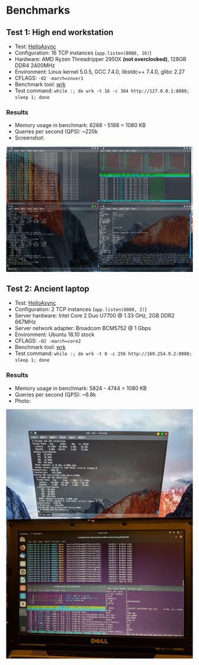 # Benchmarks

## Test 1: High end workstation
- Test: [HelloAsync](https://github.com/ReimuNotMoe/Marisa/blob/master/Source/Tests/hello_async.cpp)
- Configuration: 16 TCP instances (`app.listen(8080, 16)`)
- Hardware: AMD Ryzen Threadripper 2950X **(not overclocked)**, 128GB DDR4 2400MHz
- Environment: Linux kernel 5.0.5, GCC 7.4.0, libstdc++ 7.4.0, glibc 2.27
- CFLAGS: `-O2 -march=znver1`
- Benchmark tool: [wrk](https://github.com/wg/wrk)
- Test command: `while :; do wrk -t 16 -c 384 http://127.0.0.1:8080; sleep 1; done`

### Results
- Memory usage in benchmark: 6268 - 5188 = 1080 KB
- Queries per second (QPS): ~220k
- Screenshot:

![](https://raw.githubusercontent.com/ReimuNotMoe/ReimuNotMoe.github.io/master/images/marisa_benchmark_0.png)

## Test 2: Ancient laptop
- Test: [HelloAsync](https://github.com/ReimuNotMoe/Marisa/blob/master/Source/Tests/hello_async.cpp)
- Configuration: 2 TCP instances (`app.listen(8080, 2)`)
- Server hardware: Intel Core 2 Duo U7700 @ 1.33 GHz, 2GB DDR2 667MHz
- Server network adapter: Broadcom BCM5752 @ 1 Gbps
- Environment: Ubuntu 18.10 stock
- CFLAGS: `-O2 -march=core2`
- Benchmark tool: [wrk](https://github.com/wg/wrk)
- Test command: `while :; do wrk -t 8 -c 256 http://169.254.9.2:8080; sleep 1; done`

### Results
- Memory usage in benchmark: 5824 - 4744 = 1080 KB
- Queries per second (QPS): ~6.8k
- Photo:

![](https://raw.githubusercontent.com/ReimuNotMoe/ReimuNotMoe.github.io/master/images/marisa_benchmark_1.jpg)